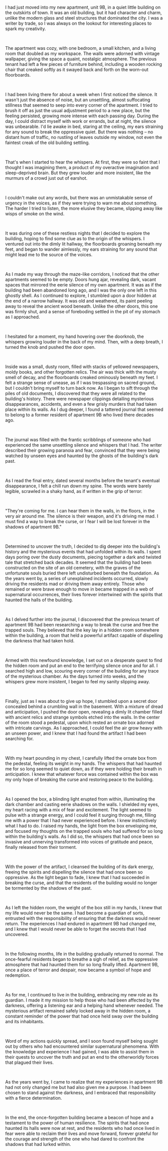 I had just moved into my new apartment, unit 9B, in a quiet little building on the outskirts of town. It was an old building, but it had character and charm, unlike the modern glass and steel structures that dominated the city. I was a writer by trade, so I was always on the lookout for interesting places to spark my creativity.

&#x200B;

The apartment was cozy, with one bedroom, a small kitchen, and a living room that doubled as my workspace. The walls were adorned with vintage wallpaper, giving the space a quaint, nostalgic atmosphere. The previous tenant had left a few pieces of furniture behind, including a wooden rocking chair that creaked softly as it swayed back and forth on the worn-out floorboards.

&#x200B;

I had been living there for about a week when I first noticed the silence. It wasn't just the absence of noise, but an unsettling, almost suffocating stillness that seemed to seep into every corner of the apartment. I tried to brush it off as just the usual adjustment period to a new place, but the feeling persisted, growing more intense with each passing day. During the day, I could distract myself with work or errands, but at night, the silence was unbearable. I'd lie awake in bed, staring at the ceiling, my ears straining for any sound to break the oppressive quiet. But there was nothing – no distant hum of traffic, no rustling of leaves outside my window, not even the faintest creak of the old building settling.

&#x200B;

That's when I started to hear the whispers. At first, they were so faint that I thought I was imagining them, a product of my overactive imagination and sleep-deprived brain. But they grew louder and more insistent, like the murmurs of a crowd just out of earshot.

&#x200B;

I couldn't make out any words, but there was an unmistakable sense of urgency in the voices, as if they were trying to warn me about something. The harder I tried to listen, the more elusive they became, slipping away like wisps of smoke on the wind.

&#x200B;

It was during one of these restless nights that I decided to explore the building, hoping to find some clue as to the origin of the whispers. I ventured out into the dimly lit hallway, the floorboards groaning beneath my feet, and began to wander aimlessly, my ears straining for any sound that might lead me to the source of the voices.

&#x200B;

As I made my way through the maze-like corridors, I noticed that the other apartments seemed to be empty. Doors hung ajar, revealing dark, vacant spaces that mirrored the eerie silence of my own apartment. It was as if the building had been abandoned long ago, and I was the only one left in this ghostly shell. As I continued to explore, I stumbled upon a door hidden at the end of a narrow hallway. It was old and weathered, its paint peeling away to reveal the ancient wood beneath. Unlike the other doors, this one was firmly shut, and a sense of foreboding settled in the pit of my stomach as I approached.

&#x200B;

I hesitated for a moment, my hand hovering over the doorknob, the whispers growing louder in the back of my mind. Then, with a deep breath, I turned the knob and pushed the door open.

&#x200B;

Inside was a small, dusty room, filled with stacks of yellowed newspapers, moldy books, and other forgotten relics. The air was thick with the musty smell of decay, and the floorboards creaked ominously beneath my feet. I felt a strange sense of unease, as if I was trespassing on sacred ground, but I couldn't bring myself to turn back now. As I began to sift through the piles of old documents, I discovered that they were all related to the building's history. There were newspaper clippings detailing mysterious disappearances, accidents, and even a few grisly murders that had taken place within its walls. As I dug deeper, I found a tattered journal that seemed to belong to a former resident of apartment 9B who lived there decades ago.

&#x200B;

The journal was filled with the frantic scribblings of someone who had experienced the same unsettling silence and whispers that I had. The writer described their growing paranoia and fear, convinced that they were being watched by unseen eyes and haunted by the ghosts of the building's dark past.

&#x200B;

As I read the final entry, dated several months before the tenant's eventual disappearance, I felt a chill run down my spine. The words were barely legible, scrawled in a shaky hand, as if written in the grip of terror:

&#x200B;

"They're coming for me. I can hear them in the walls, in the floors, in the very air around me. The silence is their weapon, and it's driving me mad. I must find a way to break the curse, or I fear I will be lost forever in the shadows of apartment 9B."

&#x200B;

Determined to uncover the truth, I decided to dig deeper into the building's history and the mysterious events that had unfolded within its walls. I spent days poring over the dusty documents, piecing together a dark and twisted tale that stretched back decades. It seemed that the building had been constructed on the site of an old cemetery, with the graves of the unfortunate souls buried there left undisturbed beneath the foundation. As the years went by, a series of unexplained incidents occurred, slowly driving the residents mad or driving them away entirely. Those who remained or were brave enough to move in became trapped in a web of supernatural occurrences, their lives forever intertwined with the spirits that haunted the halls of the building.

&#x200B;

As I delved further into the journal, I discovered that the previous tenant of apartment 9B had been researching a way to break the curse and free the trapped souls. They believed that the key lay in a hidden room somewhere within the building, a room that held a powerful artifact capable of dispelling the darkness that had taken hold.

&#x200B;

Armed with this newfound knowledge, I set out on a desperate quest to find the hidden room and put an end to the terrifying silence once and for all. I searched high and low, scouring every corner of the building for any trace of the mysterious chamber. As the days turned into weeks, and the whispers grew more insistent, I began to feel my sanity slipping away.

&#x200B;

Finally, just as I was about to give up hope, I stumbled upon a secret door concealed behind a crumbling wall in the basement. With a mixture of dread and anticipation, I pushed the door open, revealing a dimly lit chamber filled with ancient relics and strange symbols etched into the walls. In the center of the room stood a pedestal, upon which rested an ornate box adorned with intricate carvings. As I approached, I could feel the air grow heavy with an unseen power, and I knew that I had found the artifact I had been searching for.

&#x200B;

With my heart pounding in my chest, I carefully lifted the ornate box from the pedestal, feeling its weight in my hands. The whispers that had haunted me for so long seemed to quiet down, as if they were holding their breath in anticipation. I knew that whatever force was contained within the box was my only hope of breaking the curse and restoring peace to the building.

&#x200B;

As I opened the box, a blinding light erupted from within, illuminating the dark chamber and casting eerie shadows on the walls. I shielded my eyes, my heart racing with a mix of fear and excitement. The light seemed to pulse with a strange energy, and I could feel it surging through me, filling me with a power that I had never experienced before. I knew instinctively what I had to do. I raised my hands, the light from the box enveloping me, and focused my thoughts on the trapped souls who had suffered for so long within the building's walls. As I did so, the whispers that had once been so invasive and unnerving transformed into voices of gratitude and peace, finally released from their torment.

&#x200B;

With the power of the artifact, I cleansed the building of its dark energy, freeing the spirits and dispelling the silence that had once been so oppressive. As the light began to fade, I knew that I had succeeded in breaking the curse, and that the residents of the building would no longer be tormented by the shadows of the past.

&#x200B;

As I left the hidden room, the weight of the box still in my hands, I knew that my life would never be the same. I had become a guardian of sorts, entrusted with the responsibility of ensuring that the darkness would never return. The experiences I had endured in apartment 9B had changed me, and I knew that I would never be able to forget the secrets that I had uncovered.

&#x200B;

In the following months, life in the building gradually returned to normal. The once-fearful residents began to breathe a sigh of relief, as the oppressive atmosphere that had haunted them for so long finally lifted. Apartment 9B, once a place of terror and despair, now became a symbol of hope and redemption.

&#x200B;

As for me, I continued to live in the building, embracing my new role as its guardian. I made it my mission to help those who had been affected by the darkness, offering a listening ear and a helping hand whenever needed. The mysterious artifact remained safely locked away in the hidden room, a constant reminder of the power that had once held sway over the building and its inhabitants.

&#x200B;

Word of my actions quickly spread, and I soon found myself being sought out by others who had encountered similar supernatural phenomena. With the knowledge and experience I had gained, I was able to assist them in their quests to uncover the truth and put an end to the otherworldly forces that plagued their lives.

&#x200B;

As the years went by, I came to realize that my experiences in apartment 9B had not only changed me but had also given me a purpose. I had been chosen to stand against the darkness, and I embraced that responsibility with a fierce determination.

&#x200B;

In the end, the once-forgotten building became a beacon of hope and a testament to the power of human resilience. The spirits that had once haunted its halls were now at rest, and the residents who had once lived in fear were able to reclaim their lives and move forward, forever grateful for the courage and strength of the one who had dared to confront the shadows that had lurked within.